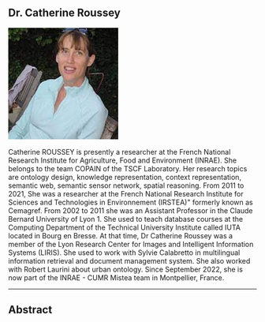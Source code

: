 ## Dr. Catherine Roussey

![Dr Catherine Roussey ](img/roussey.jpeg)

Catherine ROUSSEY is presently a researcher at the French National Research Institute for Agriculture, Food and Environment (INRAE). She belongs to the team COPAIN of the TSCF Laboratory. Her research topics are ontology design, knowledge representation, context representation, semantic web, semantic sensor network, spatial reasoning.
From 2011 to 2021, She was a researcher at the French National Research Institute for Sciences and Technologies in Environnement (IRSTEA)" formerly known as Cemagref. From 2002 to 2011 she was an Assistant Professor in the Claude Bernard University of Lyon 1. She used to teach database courses at the Computing Department of the Technical University Institute called IUTA located in Bourg en Bresse. At that time, Dr Catherine Roussey was a member of the Lyon Research Center for Images and Intelligent Information Systems (LIRIS). She used to work with Sylvie Calabretto in multilingual information retrieval and document management system. She also worked with Robert Laurini about urban ontology. Since September 2022, she is now part of the INRAE - CUMR Mistea team in Montpellier, France. 


---
## Abstract 